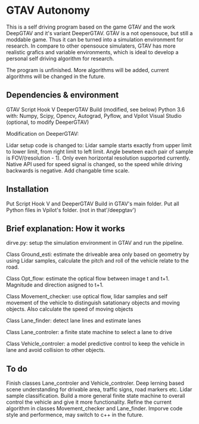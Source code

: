 # GTAV Autonomy 

This is a self driving program based on the game GTAV and the work DeepGTAV and it's variant DeeperGTAV. GTAV is a not opensouce, but still a moddable game. Thus it can be turned into a simulation environment for research. In compare to other opensouce simulaters, GTAV has more realistic grafics and variable environments, which is ideal to develop a personal self driving algorithm for research.

The program is unfinished. More algorithms will be added, current algorithms will be changed in the future.

## Dependencies & environment

GTAV
Script Hook V
DeeperGTAV Build (modified, see below)
Python 3.6 with: Numpy, Scipy, Opencv, Autograd, Pyflow, and Vpilot
Visual Studio (optional, to modify DeeperGTAV)

Modification on DeeperGTAV:

Lidar setup code is changed to: Lidar sample starts exactly from upper limit to lower limit, from right limit to left limit. Angle bewteen each pair of sample is FOV/(resolution - 1). Only even horizontal resolution supported currently. 
Native API used for speed signal is changed, so the speed while driving backwards is negative.
Add changable time scale.

## Installation 

Put Script Hook V and DeeperGTAV Build in GTAV's main folder.
Put all Python files in Vpilot's folder. (not in that'/deepgtav')

## Brief explanation: How it works

dirve.py: setup the simulation environment in GTAV and run the pipeline.

Class Ground_esti: estimate the driveable area only based on geometry by using Lidar samples, calculate the pitch and roll of the vehicle relate to the road.

Class Opt_flow: estimate the optical flow between image t and t+1. Magnitude and direction asigned to t+1.

Class Movement_checker: use optical flow, lidar samples and self movement of the vehicle to distinguish satationary objects and moving objects. Also calculate the speed of moving objects

Class Lane_finder: detect lane lines and estimate lanes

Class Lane_controler: a finite state machine to select a lane to drive

Class Vehicle_controler: a model predictive control to keep the vehicle in lane and avoid collision to other objects.

## To do 

Finish classes Lane_controler and Vehicle_controler.
Deep lerning based scene understanding for drivable area, traffic signs, road markers etc.
Lidar sample classification.
Build a more general finite state machine to overall control the vehicle and give it more functionality.
Refine the current algorithm in classes Movement_checker and Lane_finder.
Imporve code style and performence, may switch to c++ in the future.
